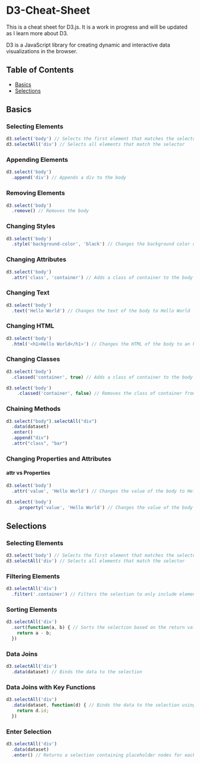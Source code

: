 # D3-Cheat-Sheet

This is a cheat sheet for D3.js. It is a work in progress and will be updated as I learn more about D3.

D3 is a JavaScript library for creating dynamic and interactive data visualizations in the browser.

## Table of Contents

- [Basics](#basics)
- [Selections](#selections)

## Basics

### Selecting Elements

```js
d3.select('body') // Selects the first element that matches the selector
d3.selectAll('div') // Selects all elements that match the selector
```

### Appending Elements

```js
d3.select('body')
  .append('div') // Appends a div to the body
```

### Removing Elements

```js
d3.select('body')
  .remove() // Removes the body
```

### Changing Styles

```js
d3.select('body')
  .style('background-color', 'black') // Changes the background color of the body to black
```

### Changing Attributes

```js
d3.select('body')
  .attr('class', 'container') // Adds a class of container to the body
```

### Changing Text

```js
d3.select('body')
  .text('Hello World') // Changes the text of the body to Hello World
```

### Changing HTML

```js
d3.select('body')
  .html('<h1>Hello World</h1>') // Changes the HTML of the body to an h1 with the text Hello World
```

### Changing Classes

```js
d3.select('body')
  .classed('container', true) // Adds a class of container to the body

d3.select('body')
    .classed('container', false) // Removes the class of container from the body
```

### Chaining Methods 

```js
d3.select("body").selectAll("div")
  .data(dataset)
  .enter()
  .append("div")
  .attr("class", "bar")
```

### Changing Properties and Attributes
#### attr vs Properties

```js
d3.select('body')
  .attr('value', 'Hello World') // Changes the value of the body to Hello World

d3.select('body')
    .property('value', 'Hello World') // Changes the value of the body to Hello World
```


## Selections

### Selecting Elements

```js
d3.select('body') // Selects the first element that matches the selector
d3.selectAll('div') // Selects all elements that match the selector
```

### Filtering Elements

```js
d3.selectAll('div')
  .filter('.container') // Filters the selection to only include elements with a class of container
```

### Sorting Elements

```js
d3.selectAll('div')
  .sort(function(a, b) { // Sorts the selection based on the return value of the function
    return a - b;
  })
```

### Data Joins

```js
d3.selectAll('div')
  .data(dataset) // Binds the data to the selection
```

### Data Joins with Key Functions

```js
d3.selectAll('div')
  .data(dataset, function(d) { // Binds the data to the selection using a key function
    return d.id;
  })
```

### Enter Selection

```js
d3.selectAll('div')
  .data(dataset)
  .enter() // Returns a selection containing placeholder nodes for each data point
```
